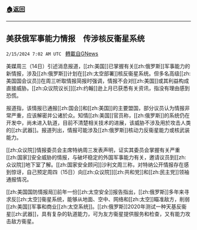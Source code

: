 ###  [:house:返回](README.md)
---


## 美获俄军事能力情报　传涉核反衞星系统
`2/15/2024 7:02 AM UTC ` [轉載自GNews](https://gnews.org/articles/2308581)

美媒周三（14日）引述消息报道，[[zh:美国]]已掌握有关[[zh:俄罗斯]]军事能力的新情报，涉及[[zh:俄罗斯]]计划在[[zh:太空部署]]核反衞星系统。但多名高级[[zh:美国国会议员]]在周三听取情报简报时强调，情报不会对[[zh:美国]]或其利益构成直接威胁。[[zh:众议院议长]][[zh:约翰]]逊上月已获悉有关资讯，指没有理由感到恐慌。

报道指，该情报已通报[[zh:国会]]和[[zh:美国]]的主要盟国，部分议员认为情报非常严重，应该解密并公诸於众。知情[[zh:美国]]官员称，[[zh:俄罗斯]]的系统仍在开发中，尚未进入轨道，目前不清楚相关技术的进展，该威胁不涉及用於攻击人类的[[zh:武器]]。报道列出，情报可能涉及[[zh:俄罗斯]]核动力反衞星能力或核武装能力。

[[zh:众议院]]情报委员会主席特纳周三发表声明，证实其委员会掌握有关严重[[zh:国家]]安全威胁的情报，与破坏稳定的外国军事能力有关，邀请议员到[[zh:众议院]]地下室了解。[[zh:国家安全顾问]]沙利文周三称，对特纳公开情报存在感到惊讶，自己预定周四（15日）向[[zh:众议院]][[zh:共和党]]和[[zh:民主党]]领袖通报情况。

[[zh:美国国防情报局]]前年一份[[zh:太空安全]]报告指出，[[zh:俄罗斯]]多年来寻求反[[zh:太空]]衞星系统，能够从地面、空中、网络和[[zh:太空]]瞄准敌方，削弱[[zh:美国]]军事和商业[[zh:太空系统]]。[[zh:俄罗斯]]2020年测试一种天基反衞星[[zh:武器]]，具有复杂的轨道能力，可为友方衞星提供服务和检查，又有能力攻击敌方衞星。
